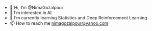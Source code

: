 - 👋 Hi, I’m @NimaGozalpour
- 👀 I’m interested in AI
- 🌱 I’m currently learning Statistics and Deep Reinforcement Learning
- 📫 How to reach me nimagozalpour@yahoo.com

<!---
NimaGozalpour/NimaGozalpour is a ✨ special ✨ repository because its `README.md` (this file) appears on your GitHub profile.
You can click the Preview link to take a look at your changes.
--->

